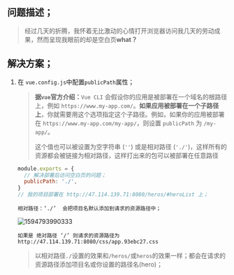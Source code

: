 ## 问题描述；

> 经过几天的折腾，我怀着无比激动的心情打开浏览器访问我几天的劳动成果，然而呈现我眼前的却是空白页**what？**

##  解决方案；

1. 在 `vue.config.js`中配置`publicPath`属性；

   > **据`vue`官方介绍：**`Vue CLI` 会假设你的应用是被部署在一个域名的根路径上，例如 `https://www.my-app.com/`。**如果应用被部署在一个子路径上**，你就需要用这个选项指定这个子路径。例如，如果你的应用被部署在 `https://www.my-app.com/my-app/`，则设置 `publicPath` 为 `/my-app/`。
   >
   > 这个值也可以被设置为空字符串 (`''`) 或是相对路径 (`'./'`)，这样所有的资源都会被链接为相对路径，这样打出来的包可以被部署在任意路径

   ```js
   module.exports = {
     // 解决部署后访问空白页的问题；
     publicPath: './',
   }
   // 我的项目部署在 http://47.114.139.71:8080/heros/#heroList 上；
   ```

   ```
   相对路径：‘./’  会把项目名默认添加到请求的资源路径中；
   ```

   ![1594793990333](/assets/1594793990333.png)

   ```
   如果是 绝对路径 ‘/’ 则请求的资源路径为 http://47.114.139.71:8080/css/app.93ebc27.css
   ```

   > 以相对路径`./`设置的效果和`/heros/`或`heros`的效果一样；都会在请求的资源路径添加项目名或你设置的路径名(hero)；


